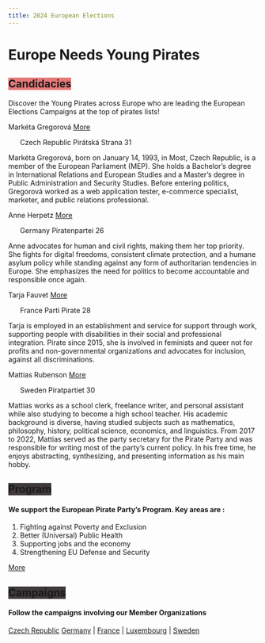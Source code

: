 ```yaml
---
title: 2024 European Elections
---
```


<h1 id="europe-needs-young-pirates">Europe Needs Young Pirates</h1>

<h2><span class="color_box" style="background:#E77878">Candidacies</span></h2>

<p>Discover the Young Pirates across Europe who are leading the European Elections Campaigns at the top of pirates lists!</p>

<p>Markéta Gregorová <a href="https://eurovolby.pirati.cz/kandidati/marketa-gregorova/" class="more_button">More</a></p>

<ul>
  <tbody>
    <tr>
      <td>Czech Republic</td>
      <td>Pirátská Strana</td>
      <td>31</td>
    </tr>
  </tbody>
</ul>

<p>Markéta Gregorová, born on January 14, 1993, in Most, Czech Republic, is a member of the European Parliament (MEP). She holds a Bachelor’s degree in International Relations and European Studies and a Master’s degree in Public Administration and Security Studies. Before entering politics, Gregorová worked as a web application tester, e-commerce specialist, marketer, and public relations professional.</p>

<p>Anne Herpetz <a href="https://europa2024.piratenpartei.de/kandidaten/anne-herpertz/" class="more_button">More</a></p>

<ul>
      <td>Germany</td>
      <td>Piratenpartei</td>
      <td>26</td>
</ul>

<p>Anne advocates for human and civil rights, making them her top priority. She fights for digital freedoms, consistent climate protection, and a humane asylum policy while standing against any form of authoritarian tendencies in Europe. She emphasizes the need for politics to become accountable and responsible once again.</p>

<p>Tarja Fauvet <a href="https://europeennes.partipirate.org/candidats.html" class="more_button">More</a></p>

<ul>
      <td>France</td>
      <td>Parti Pirate</td>
      <td>28</td>
</ul>

<p>Tarja is employed in an establishment and service for support through work, supporting people with disabilities in their social and professional integration.
Pirate since 2015, she is involved in feminists and queer not for profits and non-governmental organizations and advocates for inclusion, against all discriminations.</p>

<p>Mattias Rubenson <a href="https://piratpartiet.se/kandidater-till-eu-valet-2024/" class="more_button">More</a></p>

<ul>
      <td>Sweden</td>
      <td>Piratpartiet</td>
      <td>30</td>
</ul>

<p>Mattias works as a school clerk, freelance writer, and personal assistant while also studying to become a high school teacher. His academic background is diverse, having studied subjects such as mathematics, philosophy, history, political science, economics, and linguistics. From 2017 to 2022, Mattias served as the party secretary for the Pirate Party and was responsible for writing most of the party’s current policy. In his free time, he enjoys abstracting, synthesizing, and presenting information as his main hobby.</p>

<h2><span class="color_box" style="background:#3F3939">Program</span></h2>

<h4 id="we-support-the-european-pirate-partys-program-key-areas-are-">We support the European Pirate Party’s Program. Key areas are :</h4>

<ol>
  <li>Fighting against Poverty and Exclusion</li>
  <li>Better (Universal) Public Health</li>
  <li>Supporting jobs and the economy</li>
  <li>Strengthening EU Defense and Security</li>
</ol>

<p><a href="https://european-pirateparty.eu/programme/" class="more_button">More</a></p>

<h2><span class="color_box" style="background:#3F3939">Campaigns</span></h2>
<h4 id="follow-the-campaigns-involving-our-member-organizations">Follow the campaigns involving our Member Organizations</h4>
<p><a href="https://eurovolby.pirati.cz/">Czech Republic</a> <a href="https://europa2024.piratenpartei.de/">Germany</a> | <a href="https://europeennes.partipirate.org/index.html">France</a> | <a href="https://piraten.lu/eu2024/">Luxembourg</a> | <a href="https://piratpartiet.se/valmanifest-eu-valet-2024/">Sweden</a>
